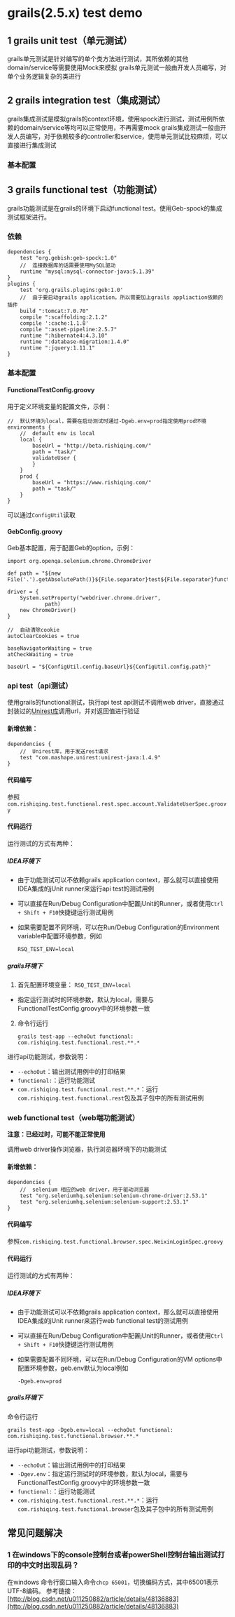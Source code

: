 # grails(2.5.x) test demo
 
## 1 grails unit test（单元测试）
grails单元测试是针对编写的单个类方法进行测试，其所依赖的其他domain/service等需要使用Mock来模拟
grails单元测试一般由开发人员编写，对单个业务逻辑复杂的类进行

## 2 grails integration test（集成测试）
grails集成测试是模拟grails的context环境，使用spock进行测试，测试用例所依赖的domain/service等均可以正常使用，不再需要mock
grails集成测试一般由开发人员编写，对于依赖较多的controller和service，使用单元测试比较麻烦，可以直接进行集成测试

### 基本配置

## 3 grails functional test（功能测试）
grails功能测试是在grails的环境下启动functional test。使用Geb-spock的集成测试框架进行。

### 依赖
    dependencies {
        test "org.gebish:geb-spock:1.0"
        //  连接数据库的话需要使用MySQL驱动
        runtime "mysql:mysql-connector-java:5.1.39"
    }
    plugins {
        test 'org.grails.plugins:geb:1.0'
        //  由于要启动grails application，所以需要加上grails appliaction依赖的插件
        build ":tomcat:7.0.70"
        compile ":scaffolding:2.1.2"
        compile ':cache:1.1.8'
        compile ":asset-pipeline:2.5.7"
        runtime ":hibernate4:4.3.10"
        runtime ":database-migration:1.4.0"
        runtime ":jquery:1.11.1"
    }

### 基本配置
#### FunctionalTestConfig.groovy
用于定义环境变量的配置文件，示例：

    //  默认环境为local，需要在启动测试时通过-Dgeb.env=prod指定使用prod环境
    environments {
        //  default env is local
        local {
            baseUrl = "http://beta.rishiqing.com/"
            path = "task/"
            validateUser {
            }
        }
        prod {
            baseUrl = "https://www.rishiqing.com/"
            path = "task/"
        }
    }

可以通过`ConfigUtil`读取

#### GebConfig.groovy
Geb基本配置，用于配置Geb的option，示例：

    import org.openqa.selenium.chrome.ChromeDriver
    
    def path = "${new File('.').getAbsolutePath()}${File.separator}test${File.separator}functional${File.separator}chromedriver.exe"
    
    driver = {
        System.setProperty("webdriver.chrome.driver",
                path)
        new ChromeDriver()
    }
    
    //  自动清除cookie
    autoClearCookies = true
    
    baseNavigatorWaiting = true
    atCheckWaiting = true
    
    baseUrl = "${ConfigUtil.config.baseUrl}${ConfigUtil.config.path}"

### api test（api测试）
使用grails的functional测试，执行api test
api测试不调用web driver，直接通过封装过的[Unirest库](http://unirest.io/java.html)调用url，并对返回值进行验证

#### 新增依赖：

    dependencies {
        //  Unirest库，用于发送rest请求
        test "com.mashape.unirest:unirest-java:1.4.9"
    }

#### 代码编写
参照`com.rishiqing.test.functional.rest.spec.account.ValidateUserSpec.groovy`

#### 代码运行
运行测试的方式有两种：

##### IDEA环境下
- 由于功能测试可以不依赖grails application context，那么就可以直接使用IDEA集成的jUnit runner来运行api test的测试用例
- 可以直接在Run/Debug Configuration中配置jUnit的Runner，或者使用`Ctrl + Shift + F10`快捷键运行测试用例
- 如果需要配置不同环境，可以在Run/Debug Configuration的Environment variable中配置环境参数，例如

    `RSQ_TEST_ENV=local`

##### grails环境下
1. 首先配置环境变量：
    `RSQ_TEST_ENV=local`
    
- 指定运行测试时的环境参数，默认为local，需要与FunctionalTestConfig.groovy中的环境参数一致

2. 命令行运行

    `grails test-app --echoOut functional: com.rishiqing.test.functional.rest.**.*`

进行api功能测试，参数说明：

- `--echoOut`：输出测试用例中的打印结果
- `functional:`：运行功能测试
- `com.rishiqing.test.functional.rest.**.*`：运行`com.rishiqing.test.functional.rest`包及其子包中的所有测试用例

### web functional test（web端功能测试）
**注意：已经过时，可能不能正常使用**  

调用web driver操作浏览器，执行浏览器环境下的功能测试

#### 新增依赖：

    dependencies {
        //  selenium 相应的web driver，用于驱动浏览器
        test "org.seleniumhq.selenium:selenium-chrome-driver:2.53.1"
        test "org.seleniumhq.selenium:selenium-support:2.53.1"
    }
    
#### 代码编写
参照`com.rishiqing.test.functional.browser.spec.WeixinLoginSpec.groovy`

#### 代码运行
运行测试的方式有两种：

##### IDEA环境下
- 由于功能测试可以不依赖grails application context，那么就可以直接使用IDEA集成的jUnit runner来运行web functional test的测试用例
- 可以直接在Run/Debug Configuration中配置jUnit的Runner，或者使用`Ctrl + Shift + F10`快捷键运行测试用例
- 如果需要配置不同环境，可以在Run/Debug Configuration的VM options中配置环境参数，geb.env默认为local例如

      -Dgeb.env=prod

##### grails环境下
命令行运行

    grails test-app -Dgeb.env=local --echoOut functional: com.rishiqing.test.functional.browser.**.*

进行api功能测试，参数说明：

- `--echoOut`：输出测试用例中的打印结果
- `-Dgev.env`：指定运行测试时的环境参数，默认为local，需要与FunctionalTestConfig.groovy中的环境参数一致
- `functional:`：运行功能测试
- `com.rishiqing.test.functional.rest.**.*`：运行`com.rishiqing.test.functional.browser`包及其子包中的所有测试用例

## 常见问题解决

### 1 在windows下的console控制台或者powerShell控制台输出测试打印的中文时出现乱码？

在windows 命令行窗口输入命令`chcp 65001`，切换编码方式，其中65001表示UTF-8编码。
参考链接：[http://blog.csdn.net/u011250882/article/details/48136883](http://blog.csdn.net/u011250882/article/details/48136883)
